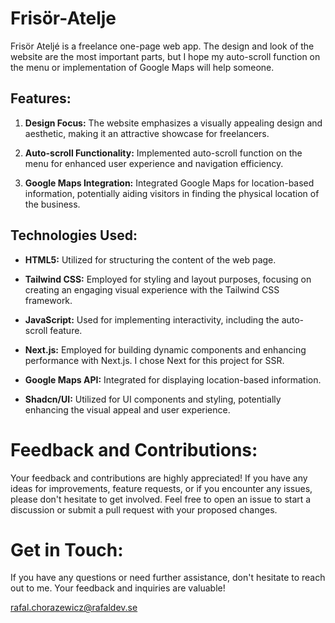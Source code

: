 # Frisör-Atelje

Frisör Ateljé is a freelance one-page web app. The design and look of the website are the most important parts, but I hope my auto-scroll function on the menu or implementation of Google Maps will help someone.

## Features:

1. **Design Focus:** The website emphasizes a visually appealing design and aesthetic, making it an attractive showcase for freelancers.

2. **Auto-scroll Functionality:** Implemented auto-scroll function on the menu for enhanced user experience and navigation efficiency.

3. **Google Maps Integration:** Integrated Google Maps for location-based information, potentially aiding visitors in finding the physical location of the business.

## Technologies Used:

- **HTML5:** Utilized for structuring the content of the web page.
   
- **Tailwind CSS:** Employed for styling and layout purposes, focusing on creating an engaging visual experience with the Tailwind CSS framework.

- **JavaScript:** Used for implementing interactivity, including the auto-scroll feature.

- **Next.js:** Employed for building dynamic components and enhancing performance with Next.js. I chose Next for this project for SSR.

- **Google Maps API:** Integrated for displaying location-based information.

- **Shadcn/UI:** Utilized for UI components and styling, potentially enhancing the visual appeal and user experience.


# Feedback and Contributions:

Your feedback and contributions are highly appreciated! If you have any ideas for improvements, feature requests, or if you encounter any issues, please don't hesitate to get involved. Feel free to open an issue to start a discussion or submit a pull request with your proposed changes.

# Get in Touch:

If you have any questions or need further assistance, don't hesitate to reach out to me. Your feedback and inquiries are valuable!

rafal.chorazewicz@rafaldev.se


